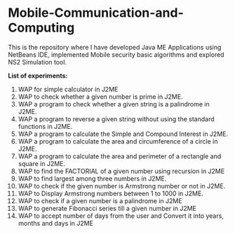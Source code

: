 # Mobile-Communication-and-Computing

This is the repository where I have developed Java ME Applications using NetBeans IDE, implemented Mobile security basic algorithms and explored NS2 Simulation tool.<br>

**List of experiments:**<br>
1. WAP for simple calculator in J2ME<br>
2. WAP to check whether a given number is prime in J2ME.<br>
3. WAP a program to check whether a given string is a palindrome in J2ME.<br>
4. WAP a program to reverse a given string without using the standard functions in J2ME.<br>
5. WAP a program to calculate the Simple and Compound Interest in J2ME.<br>
6. WAP a program to calculate the area and circumference of a circle in J2ME.<br>
7. WAP a program to calculate the area and perimeter of a rectangle and square in J2ME.<br>
8. WAP to find the FACTORIAL of a given number using recursion in J2ME<br>
9. WAP to find largest among three numbers in J2ME.<br>
10. WAP to check if the given number is Armstrong number or not in J2ME.<br>
11. WAP to Display Armstrong numbers between 1 to 1000 in J2ME.<br>
12. WAP to check if a given number is a palindrome in J2ME<br>
13. WAP to generate Fibonacci series till a given number in J2ME<br>
14. WAP to accept number of days from the user and Convert it into years, months and days in J2ME<br>

